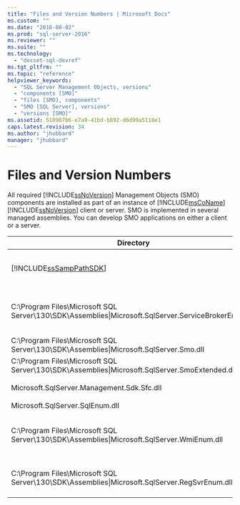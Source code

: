 ```yaml
---
title: "Files and Version Numbers | Microsoft Docs"
ms.custom: ""
ms.date: "2016-08-02"
ms.prod: "sql-server-2016"
ms.reviewer: ""
ms.suite: ""
ms.technology: 
  - "docset-sql-devref"
ms.tgt_pltfrm: ""
ms.topic: "reference"
helpviewer_keywords: 
  - "SQL Server Management Objects, versions"
  - "components [SMO]"
  - "files [SMO], components"
  - "SMO [SQL Server], versions"
  - "versions [SMO]"
ms.assetid: 510907b6-e7a9-41bd-b892-d6d99a5118e1
caps.latest.revision: 34
ms.author: "jhubbard"
manager: "jhubbard"
---
```

# Files and Version Numbers
  All required [!INCLUDE[ssNoVersion](../../advanced-analytics/r-services/includes/ssnoversion-md.md)] Management Objects (SMO) components are installed as part of an instance of [!INCLUDE[msCoName](../../advanced-analytics/r-services/tutorials/includes/msconame-md.md)] [!INCLUDE[ssNoVersion](../../advanced-analytics/r-services/includes/ssnoversion-md.md)] client or server. SMO is implemented in several managed assemblies. You can develop SMO applications on either a client or a server.  
  
|Directory|File|Description|  
|---------------|----------|-----------------|  
|[!INCLUDE[ssSampPathSDK](../../relational-databases/server-management-objects-smo/includes/sssamppathsdk-md.md)]|Microsoft.SqlServer.ConnectionInfo.dll|Contains support for connecting to an instance of [!INCLUDE[ssNoVersion](../../advanced-analytics/r-services/includes/ssnoversion-md.md)].|  
|C:\Program Files\Microsoft SQL Server\130\SDK\Assemblies\|Microsoft.SqlServer.ServiceBrokerEnum.dll|Contains support for programming the [!INCLUDE[msCoName](../../advanced-analytics/r-services/tutorials/includes/msconame-md.md)] Service Broker. This is required only in programs that access the Service Broker.|  
|C:\Program Files\Microsoft SQL Server\130\SDK\Assemblies\|Microsoft.SqlServer.Smo.dll|Contains the most of the SMO classes.|  
|C:\Program Files\Microsoft SQL Server\130\SDK\Assemblies\|Microsoft.SqlServer.SmoExtended.dll<br /><br /> Microsoft.SqlServer.Management.Sdk.Sfc.dll<br /><br /> Microsoft.SqlServer.SqlEnum.dll|Contains support for the SMO classes.|  
|C:\Program Files\Microsoft SQL Server\130\SDK\Assemblies\|Microsoft.SqlServer.WmiEnum.dll|Contains the Windows Management Instrumentation (WMI) Provider classes. This is required only for programs that use the WMI Provider classes.|  
|C:\Program Files\Microsoft SQL Server\130\SDK\Assemblies\|Microsoft.SqlServer.RegSvrEnum.dll|Contains the Registered Server classes. This is required only for programs that use the Registered Server classes.|  
  
  